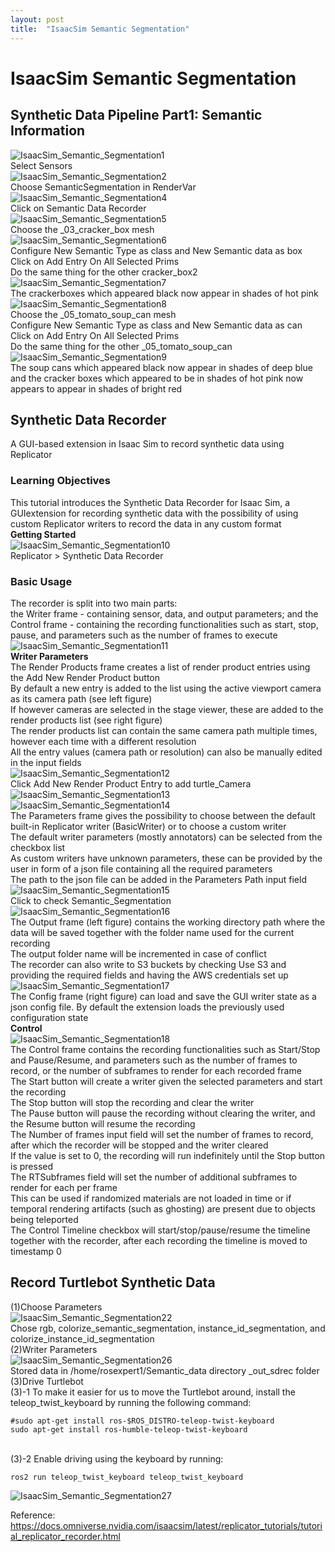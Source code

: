 ```yaml
---
layout: post
title:  "IsaacSim Semantic Segmentation"
---
```

# IsaacSim Semantic Segmentation
## Synthetic Data Pipeline Part1: Semantic Information
![IsaacSim_Semantic_Segmentation1](https://github.com/growingpenguin/growingpenguin.github.io/assets/110277903/4ea72cee-f791-40ee-a7c8-d5f8ffd3e811) <br/>
Select Sensors <br/>
![IsaacSim_Semantic_Segmentation2](https://github.com/growingpenguin/growingpenguin.github.io/assets/110277903/c1ab489c-c7eb-4e1a-b7e2-6dd46622dffe) <br/>
Choose SemanticSegmentation in RenderVar <br/>
![IsaacSim_Semantic_Segmentation4](https://github.com/growingpenguin/growingpenguin.github.io/assets/110277903/303cb292-03b4-4e01-a120-a7ebf27e08f2) <br/>
Click on Semantic Data Recorder <br/>
![IsaacSim_Semantic_Segmentation5](https://github.com/growingpenguin/growingpenguin.github.io/assets/110277903/8be1717e-5906-4f87-8d57-2ca53e5729e1) <br/>
Choose the _03_cracker_box mesh <br/>
![IsaacSim_Semantic_Segmentation6](https://github.com/growingpenguin/growingpenguin.github.io/assets/110277903/8e2e7592-bde2-4d59-a139-2a32f6a7333f) <br/>
Configure New Semantic Type as class and New Semantic data as box <br/>
Click on Add Entry On All Selected Prims <br/>
Do the same thing for the other cracker_box2 <br/>
![IsaacSim_Semantic_Segmentation7](https://github.com/growingpenguin/growingpenguin.github.io/assets/110277903/f0f685e9-d044-4433-a6f0-f5c43049d690) <br/>
The crackerboxes which appeared black now appear in shades of hot pink <br/>
![IsaacSim_Semantic_Segmentation8](https://github.com/growingpenguin/growingpenguin.github.io/assets/110277903/69e1c4d3-1508-4acb-bf26-063da23beda5) <br/>
Choose the _05_tomato_soup_can mesh <br/>
Configure New Semantic Type as class and New Semantic data as can <br/>
Click on Add Entry On All Selected Prims <br/>
Do the same thing for the other _05_tomato_soup_can <br/>
![IsaacSim_Semantic_Segmentation9](https://github.com/growingpenguin/growingpenguin.github.io/assets/110277903/9b4f66a6-a622-4d19-b47d-08bb4f7b4ce7) <br/>
The soup cans which appeared black now appear in shades of deep blue and the cracker boxes which appeared to be in shades of hot pink now appears to appear in shades of bright red <br/>

## Synthetic Data Recorder
A GUI-based extension in Isaac Sim to record synthetic data using Replicator <br/>
### Learning Objectives <br/>
This tutorial introduces the Synthetic Data Recorder for Isaac Sim, a GUIextension for recording synthetic data with the possibility of using custom Replicator writers to record the data in any custom format <br/>
**Getting Started** <br/>
![IsaacSim_Semantic_Segmentation10](https://github.com/growingpenguin/growingpenguin.github.io/assets/110277903/f2260612-12ea-4b0f-b5c0-c5b23bd81244) <br/>
Replicator > Synthetic Data Recorder <br/>
### Basic Usage
The recorder is split into two main parts: <br/>
the Writer frame - containing sensor, data, and output parameters; and the Control frame - containing the recording functionalities such as start, stop, pause, and parameters such as the number of frames to execute <br/>
![IsaacSim_Semantic_Segmentation11](https://github.com/growingpenguin/growingpenguin.github.io/assets/110277903/807573b0-26c8-40be-ae11-a8c34985c856) <br/>
**Writer Parameters** <br/>
The Render Products frame creates a list of render product entries using the Add New Render Product button <br/>
By default a new entry is added to the list using the active viewport camera as its camera path (see left figure) <br/>
If however cameras are selected in the stage viewer, these are added to the render products list (see right figure) <br/>
The render products list can contain the same camera path multiple times, however each time with a different resolution <br/>
All the entry values (camera path or resolution) can also be manually edited in the input fields <br/>
![IsaacSim_Semantic_Segmentation12](https://github.com/growingpenguin/growingpenguin.github.io/assets/110277903/45958eb3-85eb-48d1-bc0c-8b1a21c5e018) <br/>
Click Add New Render Product Entry to add turtle_Camera <br/>
![IsaacSim_Semantic_Segmentation13](https://github.com/growingpenguin/growingpenguin.github.io/assets/110277903/eb85611c-c674-4d13-be03-73cf23b11c01) <br/>
![IsaacSim_Semantic_Segmentation14](https://github.com/growingpenguin/growingpenguin.github.io/assets/110277903/7416588f-29fe-407a-a609-3f3b3c5a9796) <br/>
The Parameters frame gives the possibility to choose between the default built-in Replicator writer (BasicWriter) or to choose a custom writer <br/>
The default writer parameters (mostly annotators) can be selected from the checkbox list <br/>
As custom writers have unknown parameters, these can be provided by the user in form of a json file containing all the required parameters <br/>
The path to the json file can be added in the Parameters Path input field <br/>
![IsaacSim_Semantic_Segmentation15](https://github.com/growingpenguin/growingpenguin.github.io/assets/110277903/08421352-1bd3-4b7e-8adb-cbe0f580de2e) <br/>
Click to check Semantic_Segmentation <br/>
![IsaacSim_Semantic_Segmentation16](https://github.com/growingpenguin/growingpenguin.github.io/assets/110277903/bd87fa5d-b9ff-4af5-929b-32c552b48494) <br/>
The Output frame (left figure) contains the working directory path where the data will be saved together with the folder name used for the current recording <br/>
The output folder name will be incremented in case of conflict <br/>
The recorder can also write to S3 buckets by checking Use S3 and providing the required fields and having the AWS credentials set up <br/>
![IsaacSim_Semantic_Segmentation17](https://github.com/growingpenguin/growingpenguin.github.io/assets/110277903/6a8b6245-ab03-4dac-8971-626a62af3441) <br/>
The Config frame (right figure) can load and save the GUI writer state as a json config file. By default the extension loads the previously used configuration state <br/>
**Control** <br/>
![IsaacSim_Semantic_Segmentation18](https://github.com/growingpenguin/growingpenguin.github.io/assets/110277903/a6e9f8cf-f00e-490c-9611-0355ab77d48a) <br/>
The Control frame contains the recording functionalities such as Start/Stop and Pause/Resume, and parameters such as the number of frames to record, or the number of subframes to render for each recorded frame <br/>
The Start button will create a writer given the selected parameters and start the recording <br/>
The Stop button will stop the recording and clear the writer <br/>
The Pause button will pause the recording without clearing the writer, and the Resume button will resume the recording <br/>
The Number of frames input field will set the number of frames to record, after which the recorder will be stopped and the writer cleared <br/>
If the value is set to 0, the recording will run indefinitely until the Stop button is pressed <br/>
The RTSubframes field will set the number of additional subframes to render for each per frame <br/>
This can be used if randomized materials are not loaded in time or if temporal rendering artifacts (such as ghosting) are present due to objects being teleported <br/>
The Control Timeline checkbox will start/stop/pause/resume the timeline together with the recorder, after each recording the timeline is moved to timestamp 0 <br/>

## Record Turtlebot Synthetic Data
(1)Choose Parameters <br/>
![IsaacSim_Semantic_Segmentation22](https://github.com/growingpenguin/growingpenguin.github.io/assets/110277903/1498393e-a576-4a84-89e0-6e8dcec99977) <br/>
Chose rgb, colorize_semantic_segmentation, instance_id_segmentation, and colorize_instance_id_segmentation <br/>
(2)Writer Parameters <br/>
![IsaacSim_Semantic_Segmentation26](https://github.com/growingpenguin/growingpenguin.github.io/assets/110277903/65991fe5-ffec-4054-baee-01d551a9bb14) <br/>
Stored data in /home/rosexpert1/Semantic_data directory _out_sdrec folder <br/>
(3)Drive Turtlebot <br/>
(3)-1 To make it easier for us to move the Turtlebot around, install the teleop_twist_keyboard by running the following command: <br/>
```
#sudo apt-get install ros-$ROS_DISTRO-teleop-twist-keyboard
sudo apt-get install ros-humble-teleop-twist-keyboard
```
<br/>
(3)-2 Enable driving using the keyboard by running: <br/>

```
ros2 run teleop_twist_keyboard teleop_twist_keyboard
```
![IsaacSim_Semantic_Segmentation27](https://github.com/growingpenguin/growingpenguin.github.io/assets/110277903/0e69973d-b8fb-472c-aa8a-6eab4ceaf051) <br/>


Reference: https://docs.omniverse.nvidia.com/isaacsim/latest/replicator_tutorials/tutorial_replicator_recorder.html <br/>
